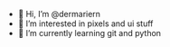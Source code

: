 - 👋 Hi, I’m @dermariern
- 👀 I’m interested in pixels and ui stuff
- 🌱 I’m currently learning git and python
